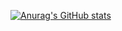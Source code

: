 [![Anurag's GitHub stats](https://github-readme-stats.vercel.app/api?username=Muddl)](https://github.com/anuraghazra/github-readme-stats)
